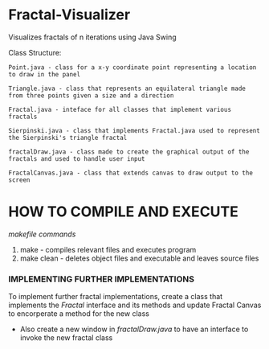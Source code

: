 # Fractal-Visualizer
Visualizes fractals of n iterations using Java Swing

Class Structure:

    Point.java - class for a x-y coordinate point representing a location to draw in the panel

    Triangle.java - class that represents an equilateral triangle made from three points given a size and a direction

    Fractal.java - inteface for all classes that implement various fractals

    Sierpinski.java - class that implements Fractal.java used to represent the Sierpinski's triangle fractal

    fractalDraw.java - class made to create the graphical output of the fractals and used to handle user input

    FractalCanvas.java - class that extends canvas to draw output to the screen


<h1>HOW TO COMPILE AND EXECUTE</h1>

<I>makefile commands</I>
<ol>
    <li> make - compiles relevant files and executes program </li>
    <li> make clean - deletes object files and executable and leaves source files </li>
</ol>

<h3>IMPLEMENTING FURTHER IMPLEMENTATIONS</h3>

<p> To implement further fractal implementations, create a class that implements the <I>Fractal</I> interface and its methods and update Fractal Canvas to encorperate a method for the new class</p>
<ul>
    <li> Also create a new window in <I>fractalDraw.java</I> to have an interface to invoke the new fractal class
</ul>
